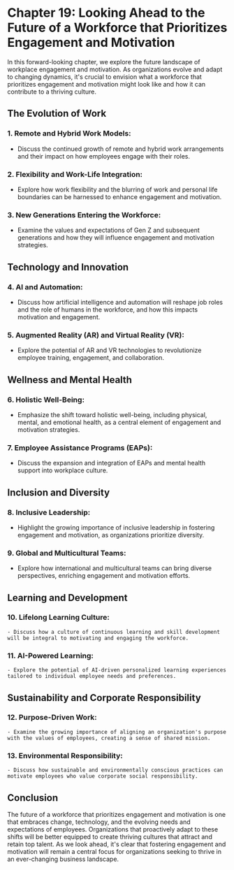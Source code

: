 Chapter 19: Looking Ahead to the Future of a Workforce that Prioritizes Engagement and Motivation
=================================================================================================

In this forward-looking chapter, we explore the future landscape of workplace engagement and motivation. As organizations evolve and adapt to changing dynamics, it's crucial to envision what a workforce that prioritizes engagement and motivation might look like and how it can contribute to a thriving culture.

**The Evolution of Work**
-------------------------

### **1. Remote and Hybrid Work Models:**

* Discuss the continued growth of remote and hybrid work arrangements and their impact on how employees engage with their roles.

### **2. Flexibility and Work-Life Integration:**

* Explore how work flexibility and the blurring of work and personal life boundaries can be harnessed to enhance engagement and motivation.

### **3. New Generations Entering the Workforce:**

* Examine the values and expectations of Gen Z and subsequent generations and how they will influence engagement and motivation strategies.

**Technology and Innovation**
-----------------------------

### **4. AI and Automation:**

* Discuss how artificial intelligence and automation will reshape job roles and the role of humans in the workforce, and how this impacts motivation and engagement.

### **5. Augmented Reality (AR) and Virtual Reality (VR):**

* Explore the potential of AR and VR technologies to revolutionize employee training, engagement, and collaboration.

**Wellness and Mental Health**
------------------------------

### **6. Holistic Well-Being:**

* Emphasize the shift toward holistic well-being, including physical, mental, and emotional health, as a central element of engagement and motivation strategies.

### **7. Employee Assistance Programs (EAPs):**

* Discuss the expansion and integration of EAPs and mental health support into workplace culture.

**Inclusion and Diversity**
---------------------------

### **8. Inclusive Leadership:**

* Highlight the growing importance of inclusive leadership in fostering engagement and motivation, as organizations prioritize diversity.

### **9. Global and Multicultural Teams:**

* Explore how international and multicultural teams can bring diverse perspectives, enriching engagement and motivation efforts.

**Learning and Development**
----------------------------

### **10. Lifelong Learning Culture:**

    - Discuss how a culture of continuous learning and skill development will be integral to motivating and engaging the workforce.

### **11. AI-Powered Learning:**

    - Explore the potential of AI-driven personalized learning experiences tailored to individual employee needs and preferences.

**Sustainability and Corporate Responsibility**
-----------------------------------------------

### **12. Purpose-Driven Work:**

    - Examine the growing importance of aligning an organization's purpose with the values of employees, creating a sense of shared mission.

### **13. Environmental Responsibility:**

    - Discuss how sustainable and environmentally conscious practices can motivate employees who value corporate social responsibility.

**Conclusion**
--------------

The future of a workforce that prioritizes engagement and motivation is one that embraces change, technology, and the evolving needs and expectations of employees. Organizations that proactively adapt to these shifts will be better equipped to create thriving cultures that attract and retain top talent. As we look ahead, it's clear that fostering engagement and motivation will remain a central focus for organizations seeking to thrive in an ever-changing business landscape.
